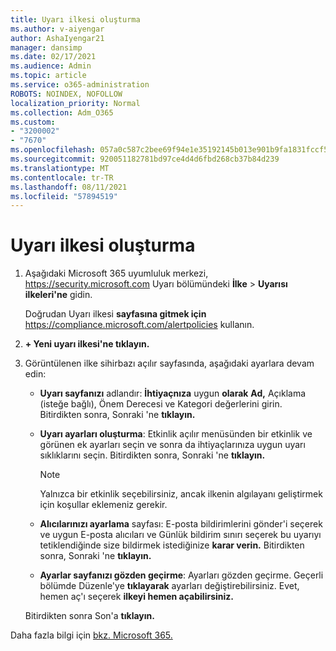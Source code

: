 ```yaml
---
title: Uyarı ilkesi oluşturma
ms.author: v-aiyengar
author: AshaIyengar21
manager: dansimp
ms.date: 02/17/2021
ms.audience: Admin
ms.topic: article
ms.service: o365-administration
ROBOTS: NOINDEX, NOFOLLOW
localization_priority: Normal
ms.collection: Adm_O365
ms.custom:
- "3200002"
- "7670"
ms.openlocfilehash: 057a0c587c2bee69f94e1e35192145b013e901b9fa1831fccf566e7e64de5261
ms.sourcegitcommit: 920051182781bd97ce4d4d6fbd268cb37b84d239
ms.translationtype: MT
ms.contentlocale: tr-TR
ms.lasthandoff: 08/11/2021
ms.locfileid: "57894519"
---
```

# <a name="create-an-alert-policy"></a>Uyarı ilkesi oluşturma

1. Aşağıdaki Microsoft 365 uyumluluk merkezi, <https://security.microsoft.com> Uyarı bölümündeki **İlke** \> **Uyarısı** **ilkeleri'ne** gidin.

   Doğrudan Uyarı ilkesi **sayfasına gitmek için** <https://compliance.microsoft.com/alertpolicies> kullanın.

2. **+ Yeni uyarı ilkesi'ne tıklayın.**
3. Görüntülenen ilke sihirbazı açılır sayfasında, aşağıdaki ayarlara devam edin:
   - **Uyarı sayfanızı** adlandır: **İhtiyaçnıza** uygun **olarak**  **Ad,** Açıklama (isteğe bağlı), Önem Derecesi ve Kategori değerlerini girin. Bitirdikten sonra, Sonraki 'ne **tıklayın.**
   - **Uyarı ayarları oluşturma**: Etkinlik  açılır menüsünden bir etkinlik ve görünen ek ayarları seçin ve sonra da ihtiyaçlarınıza uygun uyarı sıklıklarını seçin. Bitirdikten sonra, Sonraki 'ne **tıklayın.**

     > [!NOTE]
     > Yalnızca bir etkinlik seçebilirsiniz, ancak ilkenin algılayanı geliştirmek için koşullar eklemeniz gerekir.

   - **Alıcılarınızı ayarlama** sayfası: E-posta bildirimlerini gönder'i seçerek  ve uygun E-posta  alıcıları ve Günlük bildirim sınırı seçerek bu uyarıyı tetiklendiğinde size bildirmek istediğinize **karar verin.** Bitirdikten sonra, Sonraki 'ne **tıklayın.**
   - **Ayarlar sayfanızı gözden geçirme**: Ayarları gözden geçirme. Geçerli bölümde Düzenle'ye **tıklayarak** ayarları değiştirebilirsiniz. Evet, hemen aç'ı seçerek **ilkeyi hemen açabilirsiniz.**

   Bitirdikten sonra Son'a **tıklayın.**

Daha fazla bilgi için [bkz. Microsoft 365.](https://docs.microsoft.com/microsoft-365/compliance/alert-policies)
